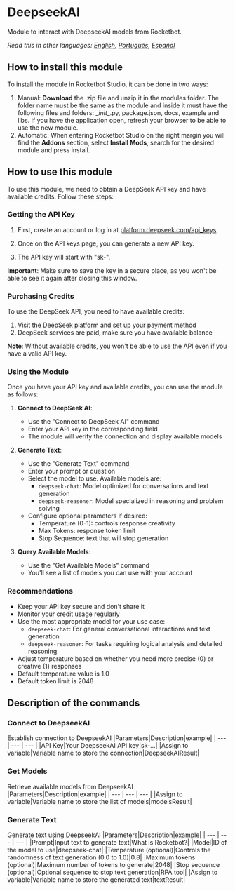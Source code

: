 # DeepseekAI
  
Module to interact with DeepseekAI models from Rocketbot.  

*Read this in other languages: [English](Manual_DeepseekAI.md), [Português](Manual_DeepseekAI.pr.md), [Español](Manual_DeepseekAI.es.md)*

## How to install this module
  
To install the module in Rocketbot Studio, it can be done in two ways:
1. Manual: __Download__ the .zip file and unzip it in the modules folder. The folder name must be the same as the module and inside it must have the following files and folders: \__init__.py, package.json, docs, example and libs. If you have the application open, refresh your browser to be able to use the new module.
2. Automatic: When entering Rocketbot Studio on the right margin you will find the **Addons** section, select **Install Mods**, search for the desired module and press install.  

## How to use this module

To use this module, we need to obtain a DeepSeek API key and have available credits. Follow these steps:

### Getting the API Key

1. First, create an account or log in at [platform.deepseek.com/api_keys](https://platform.deepseek.com/api_keys).

2. Once on the API keys page, you can generate a new API key.

3. The API key will start with "sk-".

**Important**: Make sure to save the key in a secure place, as you won't be able to see it again after closing this window.

### Purchasing Credits

To use the DeepSeek API, you need to have available credits:

1. Visit the DeepSeek platform and set up your payment method
2. DeepSeek services are paid, make sure you have available balance

**Note**: Without available credits, you won't be able to use the API even if you have a valid API key.

### Using the Module

Once you have your API key and available credits, you can use the module as follows:

1. **Connect to DeepSeek AI**:
   - Use the "Connect to DeepSeek AI" command
   - Enter your API key in the corresponding field
   - The module will verify the connection and display available models

2. **Generate Text**:
   - Use the "Generate Text" command
   - Enter your prompt or question
   - Select the model to use. Available models are:
     - `deepseek-chat`: Model optimized for conversations and text generation
     - `deepseek-reasoner`: Model specialized in reasoning and problem solving
   - Configure optional parameters if desired:
     - Temperature (0-1): controls response creativity
     - Max Tokens: response token limit
     - Stop Sequence: text that will stop generation

3. **Query Available Models**:
   - Use the "Get Available Models" command
   - You'll see a list of models you can use with your account

### Recommendations

- Keep your API key secure and don't share it
- Monitor your credit usage regularly
- Use the most appropriate model for your use case:
  - `deepseek-chat`: For general conversational interactions and text generation
  - `deepseek-reasoner`: For tasks requiring logical analysis and detailed reasoning
- Adjust temperature based on whether you need more precise (0) or creative (1) responses
- Default temperature value is 1.0
- Default token limit is 2048

## Description of the commands

### Connect to DeepseekAI
  
Establish connection to DeepseekAI
|Parameters|Description|example|
| --- | --- | --- |
|API Key|Your DeepseekAI API key|sk-...|
|Assign to variable|Variable name to store the connection|DeepseekAIResult|

### Get Models
  
Retrieve available models from DeepseekAI
|Parameters|Description|example|
| --- | --- | --- |
|Assign to variable|Variable name to store the list of models|modelsResult|

### Generate Text
  
Generate text using DeepseekAI
|Parameters|Description|example|
| --- | --- | --- |
|Prompt|Input text to generate text|What is Rocketbot?|
|Model|ID of the model to use|deepseek-chat|
|Temperature (optional)|Controls the randomness of text generation (0.0 to 1.0)|0.8|
|Maximum tokens (optional)|Maximum number of tokens to generate|2048|
|Stop sequence (optional)|Optional sequence to stop text generation|RPA tool|
|Assign to variable|Variable name to store the generated text|textResult|
